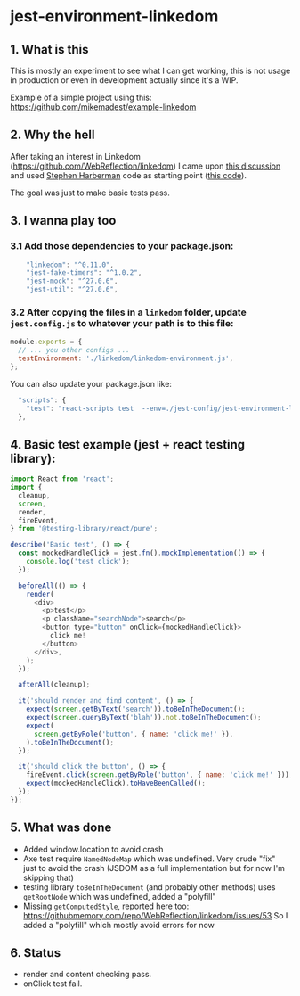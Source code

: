 # jest-environment-linkedom
## 1. What is this

This is mostly an experiment to see what I can get working, this is not usage in production or even in development actually since it's a WIP.

Example of a simple project using this: https://github.com/mikemadest/example-linkedom

## 2. Why the hell

After taking an interest in Linkedom (https://github.com/WebReflection/linkedom) I came upon [this discussion](https://github.com/WebReflection/linkedom/issues/50) and used [Stephen Harberman](https://github.com/stephenh) code as starting point ([this code](https://gist.github.com/stephenh/056a500708243e2ea43246c28d19d3ae)).

The goal was just to make basic tests pass.

## 3. I wanna play too


### 3.1 Add those dependencies to your package.json:

```javascript
    "linkedom": "^0.11.0",
    "jest-fake-timers": "^1.0.2",
    "jest-mock": "^27.0.6",
    "jest-util": "^27.0.6",
```


### 3.2 After copying the files in a `linkedom` folder, update `jest.config.js` to whatever your path is to this file:
```javascript
module.exports = {
  // ... you other configs ...
  testEnvironment: './linkedom/linkedom-environment.js',
};
```

You can also update your package.json like:
```javascript
  "scripts": {
    "test": "react-scripts test  --env=./jest-config/jest-environment-linkedom.js --watchAll=false",
  },
```

## 4. Basic test example (jest + react testing library):

```javascript
import React from 'react';
import {
  cleanup,
  screen,
  render,
  fireEvent,
} from '@testing-library/react/pure';

describe('Basic test', () => {
  const mockedHandleClick = jest.fn().mockImplementation(() => {
    console.log('test click');
  });

  beforeAll(() => {
    render(
      <div>
        <p>test</p>
        <p className="searchNode">search</p>
        <button type="button" onClick={mockedHandleClick}>
          click me!
        </button>
      </div>,
    );
  });

  afterAll(cleanup);

  it('should render and find content', () => {
    expect(screen.getByText('search')).toBeInTheDocument();
    expect(screen.queryByText('blah')).not.toBeInTheDocument();
    expect(
      screen.getByRole('button', { name: 'click me!' }),
    ).toBeInTheDocument();
  });

  it('should click the button', () => {
    fireEvent.click(screen.getByRole('button', { name: 'click me!' }));
    expect(mockedHandleClick).toHaveBeenCalled();
  });
});
```

## 5. What was done

- Added window.location to avoid crash
- Axe test require `NamedNodeMap` which was undefined. Very crude "fix" just to avoid the crash (JSDOM as a full implementation but for now I'm skipping that)
- testing library `toBeInTheDocument` (and probably other methods) uses `getRootNode` which was undefined, added a "polyfill"
- Missing `getComputedStyle`, reported here too: https://githubmemory.com/repo/WebReflection/linkedom/issues/53
  So I added a "polyfill" which mostly avoid errors for now
  
## 6. Status

- render and content checking pass.
- onClick test fail.

